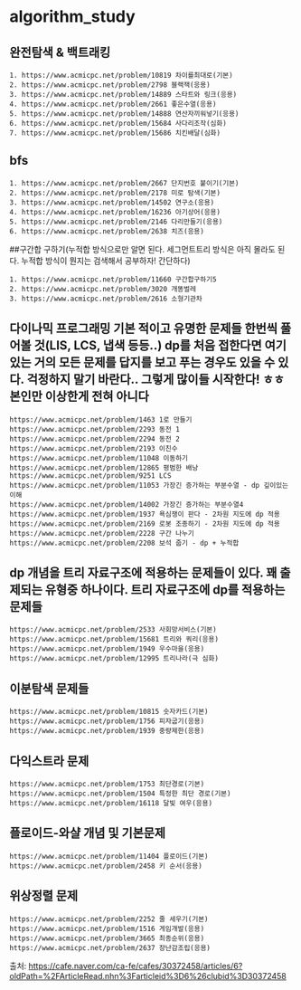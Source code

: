 # algorithm_study

## 완전탐색 & 백트래킹
```
1. https://www.acmicpc.net/problem/10819 차이를최대로(기본) 
2. https://www.acmicpc.net/problem/2798 블랙잭(응용) 
3. https://www.acmicpc.net/problem/14889 스타트와 링크(응용)
4. https://www.acmicpc.net/problem/2661 좋은수열(응용) 
5. https://www.acmicpc.net/problem/14888 연산자끼워넣기(응용) 
6. https://www.acmicpc.net/problem/15684 사다리조작(심화) 
7. https://www.acmicpc.net/problem/15686 치킨배달(심화)

```

## bfs
```
1. https://www.acmicpc.net/problem/2667 단지번호 붙이기(기본) 
2. https://www.acmicpc.net/problem/2178 미로 탐색(기본) 
3. https://www.acmicpc.net/problem/14502 연구소(응용) 
4. https://www.acmicpc.net/problem/16236 아기상어(응용) 
5. https://www.acmicpc.net/problem/2146 다리만들기(응용) 
6. https://www.acmicpc.net/problem/2638 치즈(응용)
```

##구간합 구하기(누적합 방식으로만 알면 된다. 세그먼트트리 방식은 아직 몰라도 된다. 누적합 방식이 뭔지는 검색해서 공부하자! 간단하다) 
```
1. https://www.acmicpc.net/problem/11660 구간합구하기5 
2. https://www.acmicpc.net/problem/3020 개똥벌레 
3. https://www.acmicpc.net/problem/2616 소형기관차
```

## 다이나믹 프로그래밍 기본 적이고 유명한 문제들 한번씩 풀어볼 것(LIS, LCS, 냅색 등등..) dp를 처음 접한다면 여기있는 거의 모든 문제를 답지를 보고 푸는 경우도 있을 수 있다. 걱정하지 말기 바란다.. 그렇게 많이들 시작한다! ㅎㅎ 본인만 이상한게 전혀 아니다 
```
https://www.acmicpc.net/problem/1463 1로 만들기 
https://www.acmicpc.net/problem/2293 동전 1 
https://www.acmicpc.net/problem/2294 동전 2 
https://www.acmicpc.net/problem/2193 이친수 
https://www.acmicpc.net/problem/11048 이동하기 
https://www.acmicpc.net/problem/12865 평범한 배낭 
https://www.acmicpc.net/problem/9251 LCS 
https://www.acmicpc.net/problem/11053 가장긴 증가하는 부분수열 - dp 깊이있는 이해 
https://www.acmicpc.net/problem/14002 가장긴 증가하는 부분수열4 
https://www.acmicpc.net/problem/1937 욕심쟁이 판다 - 2차원 지도에 dp 적용 
https://www.acmicpc.net/problem/2169 로봇 조종하기 - 2차원 지도에 dp 적용 
https://www.acmicpc.net/problem/2228 구간 나누기 
https://www.acmicpc.net/problem/2208 보석 줍기 - dp + 누적합
```
## dp 개념을 트리 자료구조에 적용하는 문제들이 있다. 꽤 출제되는 유형중 하나이다. 트리 자료구조에 dp를 적용하는 문제들 
```
https://www.acmicpc.net/problem/2533 사회망서비스(기본) 
https://www.acmicpc.net/problem/15681 트리와 쿼리(응용) 
https://www.acmicpc.net/problem/1949 우수마을(응용) 
https://www.acmicpc.net/problem/12995 트리나라(극 심화)
```
## 이분탐색 문제들
```
https://www.acmicpc.net/problem/10815 숫자카드(기본) 
https://www.acmicpc.net/problem/1756 피자굽기(응용) 
https://www.acmicpc.net/problem/1939 중량제한(응용)
```
## 다익스트라 문제 
```
https://www.acmicpc.net/problem/1753 최단경로(기본) 
https://www.acmicpc.net/problem/1504 특정한 최단 경로(기본) 
https://www.acmicpc.net/problem/16118 달빛 여우(응용)
```
## 플로이드-와샬 개념 및 기본문제 
```
https://www.acmicpc.net/problem/11404 플로이드(기본) 
https://www.acmicpc.net/problem/2458 키 순서(응용)
```
## 위상정렬 문제 
```
https://www.acmicpc.net/problem/2252 줄 세우기(기본) 
https://www.acmicpc.net/problem/1516 게임개발(응용) 
https://www.acmicpc.net/problem/3665 최종순위(응용) 
https://www.acmicpc.net/problem/2637 장난감조립(응용)
```
출처: https://cafe.naver.com/ca-fe/cafes/30372458/articles/6?oldPath=%2FArticleRead.nhn%3Farticleid%3D6%26clubid%3D30372458
